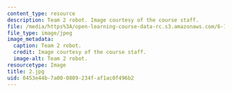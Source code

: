 ```yaml
---
content_type: resource
description: Team 2 robot. Image courtesy of the course staff.
file: /media/https%3A/open-learning-course-data-rc.s3.amazonaws.com/6-186-mobile-autonomous-systems-laboratory-january-iap-2005/0453e44b7a000809234faf1ac0f496b2_2.jpg
file_type: image/jpeg
image_metadata:
  caption: Team 2 robot.
  credit: Image courtesy of the course staff.
  image-alt: Team 2 robot.
resourcetype: Image
title: 2.jpg
uid: 0453e44b-7a00-0809-234f-af1ac0f496b2
---
```

